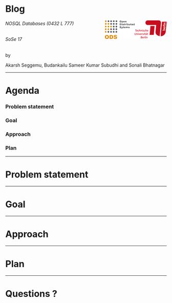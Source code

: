 
# Blog 
<img style="float: right;" src="https://raw.githubusercontent.com/akarsh/TUPJNOSQL17/master/images/image.png"> <img style="float: right;" src="https://raw.githubusercontent.com/akarsh/TUPJNOSQL17/master/images/image1.png">
###### NOSQL Databases (0432 L 777)
###### SoSe 17

by

Akarsh Seggemu, Budankailu Sameer Kumar Subudhi and Sonali Bhatnagar

---

# Agenda
### Problem statement
### Goal
### Approach
### Plan

---

# Problem statement

---

# Goal

---

# Approach

---

# Plan

---

# Questions ?
